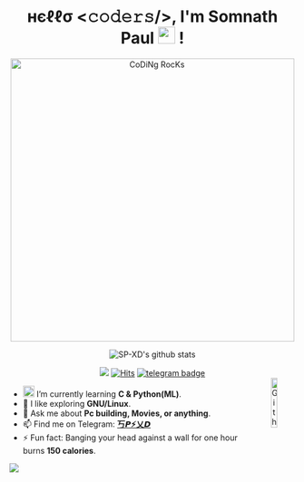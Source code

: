 <!--img src="https://github.com/SP-XD/SP-XD/blob/main/sunrise_clickedbyme.jpeg?raw=true" width="1000px" -->

<div align="center" width="50">

# нєℓℓσ <𝚌𝚘𝚍𝚎𝚛𝚜/>, I'm Somnath Paul <img src="https://github.com/TheDudeThatCode/TheDudeThatCode/blob/master/Assets/wave.gif?raw=true" width="30px"> !<br>

<img src="https://store.outsourcingpundit.com/wp-content/uploads/2019/01/focus-animation.gif" alt="CoDiNg RocKs"  width="500"/>

<!--https://media2.giphy.com/media/M9kgjEsLG6LMbYC9dl/giphy.gif -->


![SP-XD's github stats](https://github-readme-stats.vercel.app/api?username=SP-XD&show_icons=true&count_private=true&bg_color=50,e96205,904e99&title_color=fff&text_color=fff&icon_color=f2f2f2) <br>

![](https://komarev.com/ghpvc/?username=SP-PIKACHU&style=flat&color=orange&label=PROFILE+VIEWS)
[![Hits](https://hits.seeyoufarm.com/api/count/incr/badge.svg?url=https%3A%2F%2Fgithub.com%2FSP-PIKACHU&count_bg=%2379C83D&title_bg=%23555555&icon=mediafire.svg&icon_color=%23E7E7E7&title=HITS&edge_flat=false)](https://hits.seeyoufarm.com)
[![telegram badge](https://img.shields.io/badge/SP-XD-grey?style=flat&logo=telegram)](https://t.me/pik0chu007) <br>
<img width="15%" align="right" alt="Github Image" src="https://media.giphy.com/media/GnTHlXYp08VDJllWj7/giphy.gif" />
</div>




-  <img alt="GIF" src="https://github.com/TheDudeThatCode/TheDudeThatCode/blob/master/Assets/Developer.gif" width="20vw" />  I’m currently learning **C & Python(ML)**. <br>
- 🔭 I like exploring **GNU/Linux**. <br>
- 💬  Ask me about **Pc building, Movies, or anything**. <br>
-  📫  Find me on Telegram: **[丂𝙋⚡乂𝘿](https://t.me/pik0chu007)**<br>
-  ⚡  Fun fact: Banging your head against a wall for one hour burns **150 calories**.<br>

<img src="https://github.com/SP-XD/SP-XD/blob/main/dino.gif?raw=true" align='center'>
